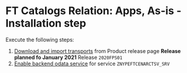 # FT Catalogs Relation: Apps, As-is - Installation step

Execute the following steps:
1. [Download and import transports](../../inst/step-1.md) from Product release page **Release planned fo January 2021** Release `2020FPS01`
2. [Enable backend odata service](../../inst/step-3.md) for service `ZNYPEFTCENARCTSV_SRV`

